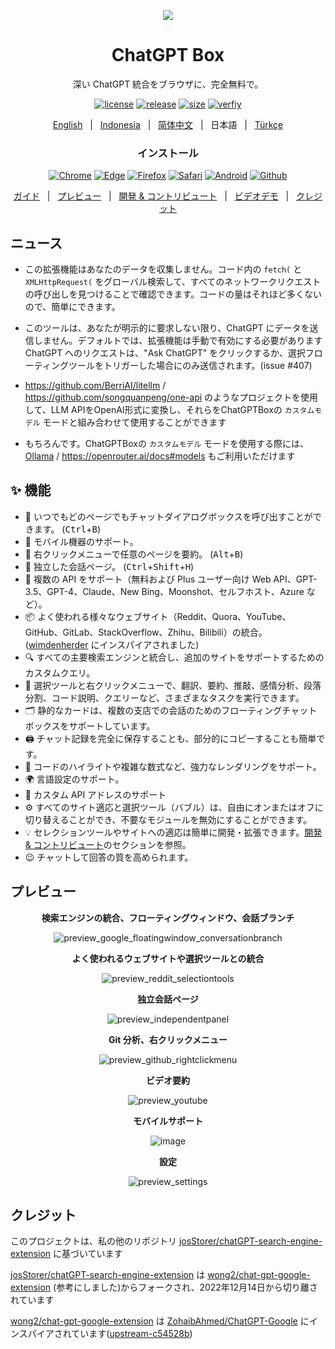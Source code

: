 <p align="center">
    <img src="./src/logo.png">
</p>

<h1 align="center">ChatGPT Box</h1>

<div align="center">

深い ChatGPT 統合をブラウザに、完全無料で。

[![license][license-image]][license-url]
[![release][release-image]][release-url]
[![size](https://img.shields.io/badge/minified%20size-390%20kB-blue)][release-url]
[![verfiy][verify-image]][verify-url]

[English](README.md) &nbsp;&nbsp;|&nbsp;&nbsp; [Indonesia](README_IN.md) &nbsp;&nbsp;|&nbsp;&nbsp; [简体中文](README_ZH.md) &nbsp;&nbsp;|&nbsp;&nbsp; 日本語 &nbsp;&nbsp;|&nbsp;&nbsp; [Türkçe](README_TR.md)

### インストール

[![Chrome][Chrome-image]][Chrome-url]
[![Edge][Edge-image]][Edge-url]
[![Firefox][Firefox-image]][Firefox-url]
[![Safari][Safari-image]][Safari-url]
[![Android][Android-image]][Android-url]
[![Github][Github-image]][Github-url]

[ガイド](https://github.com/ChatGPTBox-dev/chatGPTBox/wiki/Guide) &nbsp;&nbsp;|&nbsp;&nbsp; [プレビュー](#プレビュー) &nbsp;&nbsp;|&nbsp;&nbsp; [開発 & コントリビュート][dev-url] &nbsp;&nbsp;|&nbsp;&nbsp; [ビデオデモ](https://www.youtube.com/watch?v=E1smDxJvTRs) &nbsp;&nbsp;|&nbsp;&nbsp; [クレジット](#クレジット)

[dev-url]: https://github.com/ChatGPTBox-dev/chatGPTBox/wiki/Development&Contributing

[license-image]: http://img.shields.io/badge/license-MIT-blue.svg

[license-url]: https://github.com/ChatGPTBox-dev/chatGPTBox/blob/master/LICENSE

[release-image]: https://img.shields.io/github/release/ChatGPTBox-dev/chatGPTBox.svg

[release-url]: https://github.com/ChatGPTBox-dev/chatGPTBox/releases/latest

[verify-image]: https://github.com/ChatGPTBox-dev/chatGPTBox/workflows/verify-configs/badge.svg

[verify-url]: https://github.com/ChatGPTBox-dev/chatGPTBox/actions/workflows/verify-configs.yml

[Chrome-image]: https://img.shields.io/badge/-Chrome-brightgreen?logo=google-chrome&logoColor=white

[Chrome-url]: https://chrome.google.com/webstore/detail/chatgptbox/eobbhoofkanlmddnplfhnmkfbnlhpbbo

[Edge-image]: https://img.shields.io/badge/-Edge-blue?logo=microsoft-edge&logoColor=white

[Edge-url]: https://microsoftedge.microsoft.com/addons/detail/fission-chatbox-best/enjmfilpkbbabhgeoadmdpjjpnahkogf

[Firefox-image]: https://img.shields.io/badge/-Firefox-orange?logo=firefox-browser&logoColor=white

[Firefox-url]: https://addons.mozilla.org/firefox/addon/chatgptbox/

[Safari-image]: https://img.shields.io/badge/-Safari-blue?logo=safari&logoColor=white

[Safari-url]: https://apps.apple.com/app/fission-chatbox/id6446611121

[Android-image]: https://img.shields.io/badge/-Android-brightgreen?logo=android&logoColor=white

[Android-url]: https://github.com/ChatGPTBox-dev/chatGPTBox/wiki/Install#install-to-android

[Github-image]: https://img.shields.io/badge/-Github-black?logo=github&logoColor=white

[Github-url]: https://github.com/ChatGPTBox-dev/chatGPTBox/wiki/Install

</div>

## ニュース

- この拡張機能はあなたのデータを収集しません。コード内の `fetch(` と `XMLHttpRequest(` をグローバル検索して、すべてのネットワークリクエストの呼び出しを見つけることで確認できます。コードの量はそれほど多くないので、簡単にできます。

- このツールは、あなたが明示的に要求しない限り、ChatGPT にデータを送信しません。デフォルトでは、拡張機能は手動で有効にする必要があります ChatGPT へのリクエストは、"Ask ChatGPT" をクリックするか、選択フローティングツールをトリガーした場合にのみ送信されます。(issue #407)

- https://github.com/BerriAI/litellm / https://github.com/songquanpeng/one-api のようなプロジェクトを使用して、LLM APIをOpenAI形式に変換し、それらをChatGPTBoxの `カスタムモデル` モードと組み合わせて使用することができます

- もちろんです。ChatGPTBoxの `カスタムモデル` モードを使用する際には、[Ollama](https://github.com/ChatGPTBox-dev/chatGPTBox/issues/616#issuecomment-1975186467) / https://openrouter.ai/docs#models もご利用いただけます

## ✨ 機能

- 🌈 いつでもどのページでもチャットダイアログボックスを呼び出すことができます。 (<kbd>Ctrl</kbd>+<kbd>B</kbd>)
- 📱 モバイル機器のサポート。
- 📓 右クリックメニューで任意のページを要約。 (<kbd>Alt</kbd>+<kbd>B</kbd>)
- 📖 独立した会話ページ。 (<kbd>Ctrl</kbd>+<kbd>Shift</kbd>+<kbd>H</kbd>)
- 🔗 複数の API をサポート（無料および Plus ユーザー向け Web API、GPT-3.5、GPT-4、Claude、New Bing、Moonshot、セルフホスト、Azure など）。
- 📦 よく使われる様々なウェブサイト（Reddit、Quora、YouTube、GitHub、GitLab、StackOverflow、Zhihu、Bilibili）の統合。 ([wimdenherder](https://github.com/wimdenherder) にインスパイアされました)
- 🔍 すべての主要検索エンジンと統合し、追加のサイトをサポートするためのカスタムクエリ。
- 🧰 選択ツールと右クリックメニューで、翻訳、要約、推敲、感情分析、段落分割、コード説明、クエリーなど、さまざまなタスクを実行できます。
- 🗂️ 静的なカードは、複数の支店での会話のためのフローティングチャットボックスをサポートしています。
- 🖨️ チャット記録を完全に保存することも、部分的にコピーすることも簡単です。
- 🎨 コードのハイライトや複雑な数式など、強力なレンダリングをサポート。
- 🌍 言語設定のサポート。
- 📝 カスタム API アドレスのサポート
- ⚙️ すべてのサイト適応と選択ツール（バブル）は、自由にオンまたはオフに切り替えることができ、不要なモジュールを無効にすることができます。
- 💡 セレクションツールやサイトへの適応は簡単に開発・拡張できます。[開発 & コントリビュート][dev-url]のセクションを参照。
- 😉 チャットして回答の質を高められます。

## プレビュー

<div align="center">

**検索エンジンの統合、フローティングウィンドウ、会話ブランチ**

![preview_google_floatingwindow_conversationbranch](screenshots/preview_google_floatingwindow_conversationbranch.jpg)

**よく使われるウェブサイトや選択ツールとの統合**

![preview_reddit_selectiontools](screenshots/preview_reddit_selectiontools.jpg)

**独立会話ページ**

![preview_independentpanel](screenshots/preview_independentpanel.jpg)

**Git 分析、右クリックメニュー**

![preview_github_rightclickmenu](screenshots/preview_github_rightclickmenu.jpg)

**ビデオ要約**

![preview_youtube](screenshots/preview_youtube.jpg)

**モバイルサポート**

![image](https://user-images.githubusercontent.com/13366013/225529110-9221c8ce-ad41-423e-b6ec-097981e74b66.png)

**設定**

![preview_settings](screenshots/preview_settings.jpg)

</div>

## クレジット

このプロジェクトは、私の他のリポジトリ [josStorer/chatGPT-search-engine-extension](https://github.com/josStorer/chatGPT-search-engine-extension) に基づいています

[josStorer/chatGPT-search-engine-extension](https://github.com/josStorer/chatGPT-search-engine-extension) は [wong2/chat-gpt-google-extension](https://github.com/wong2/chat-gpt-google-extension) (参考にしました)からフォークされ、2022年12月14日から切り離されています

[wong2/chat-gpt-google-extension](https://github.com/wong2/chat-gpt-google-extension) は [ZohaibAhmed/ChatGPT-Google](https://github.com/ZohaibAhmed/ChatGPT-Google) にインスパイアされています([upstream-c54528b](https://github.com/wong2/chatgpt-google-extension/commit/c54528b0e13058ab78bfb433c92603db017d1b6b))
